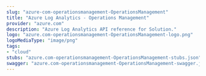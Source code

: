 ```yaml
---
slug: "azure-com-operationsmanagement-OperationsManagement"
title: "Azure Log Analytics - Operations Management"
provider: "azure.com"
description: "Azure Log Analytics API reference for Solution."
logo: "azure.com-operationsmanagement-OperationsManagement-logo.png"
logoMediaType: "image/png"
tags:
- "cloud"
stubs: "azure.com-operationsmanagement-OperationsManagement-stubs.json"
swagger: "azure.com-operationsmanagement-OperationsManagement-swagger.json"
---
```

